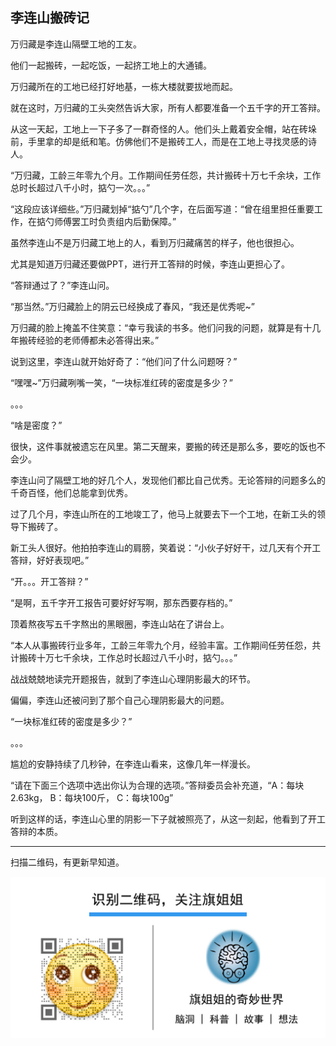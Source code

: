 ## 李连山搬砖记

万归藏是李连山隔壁工地的工友。

他们一起搬砖，一起吃饭，一起挤工地上的大通铺。

万归藏所在的工地已经打好地基，一栋大楼就要拔地而起。

就在这时，万归藏的工头突然告诉大家，所有人都要准备一个五千字的开工答辩。

从这一天起，工地上一下子多了一群奇怪的人。他们头上戴着安全帽，站在砖垛前，手里拿的却是纸和笔。仿佛他们不是搬砖工人，而是在工地上寻找灵感的诗人。

“万归藏，工龄三年零九个月。工作期间任劳任怨，共计搬砖十万七千余块，工作总时长超过八千小时，掂勺一次。。。”

“这段应该详细些。”万归藏划掉“掂勺”几个字，在后面写道：“曾在组里担任重要工作，在掂勺师傅罢工时负责组内后勤保障。”

虽然李连山不是万归藏工地上的人，看到万归藏痛苦的样子，他也很担心。

尤其是知道万归藏还要做PPT，进行开工答辩的时候，李连山更担心了。

“答辩通过了？”李连山问。

“那当然。”万归藏脸上的阴云已经换成了春风，“我还是优秀呢~”

万归藏的脸上掩盖不住笑意：“幸亏我读的书多。他们问我的问题，就算是有十几年搬砖经验的老师傅都未必答得出来。”

说到这里，李连山就开始好奇了：“他们问了什么问题呀？”

“嘿嘿~”万归藏咧嘴一笑，“一块标准红砖的密度是多少？”

。。。

“啥是密度？”

很快，这件事就被遗忘在风里。第二天醒来，要搬的砖还是那么多，要吃的饭也不会少。

李连山问了隔壁工地的好几个人，发现他们都比自己优秀。无论答辩的问题多么的千奇百怪，他们总能拿到优秀。

过了几个月，李连山所在的工地竣工了，他马上就要去下一个工地，在新工头的领导下搬砖了。

新工头人很好。他拍拍李连山的肩膀，笑着说：“小伙子好好干，过几天有个开工答辩，好好表现吧。”

“开。。。开工答辩？”

“是啊，五千字开工报告可要好好写啊，那东西要存档的。”

顶着熬夜写五千字熬出的黑眼圈，李连山站在了讲台上。

“本人从事搬砖行业多年，工龄三年零九个月，经验丰富。工作期间任劳任怨，共计搬砖十万七千余块，工作总时长超过八千小时，掂勺。。。”

战战兢兢地读完开题报告，就到了李连山心理阴影最大的环节。

偏偏，李连山还被问到了那个自己心理阴影最大的问题。

“一块标准红砖的密度是多少？”

。。。

尴尬的安静持续了几秒钟，在李连山看来，这像几年一样漫长。

“请在下面三个选项中选出你认为合理的选项。”答辩委员会补充道，“A：每块2.63kg， B：每块100斤， C：每块100g”

听到这样的话，李连山心里的阴影一下子就被照亮了，从这一刻起，他看到了开工答辩的本质。

------

扫描二维码，有更新早知道。

![文末二维码](../2dcode.jpg)